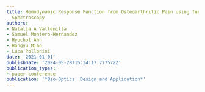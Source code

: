 ```yaml
---
title: Hemodynamic Response Function from Osteoarthritic Pain using functional Near-Infrared
  Spectroscopy
authors:
- Natalia A Vallenilla
- Samuel Montero-Hernandez
- Hyochol Ahn
- Hongyu Miao
- Luca Pollonini
date: '2021-01-01'
publishDate: '2024-05-28T15:34:17.777572Z'
publication_types:
- paper-conference
publication: '*Bio-Optics: Design and Application*'
---
```

